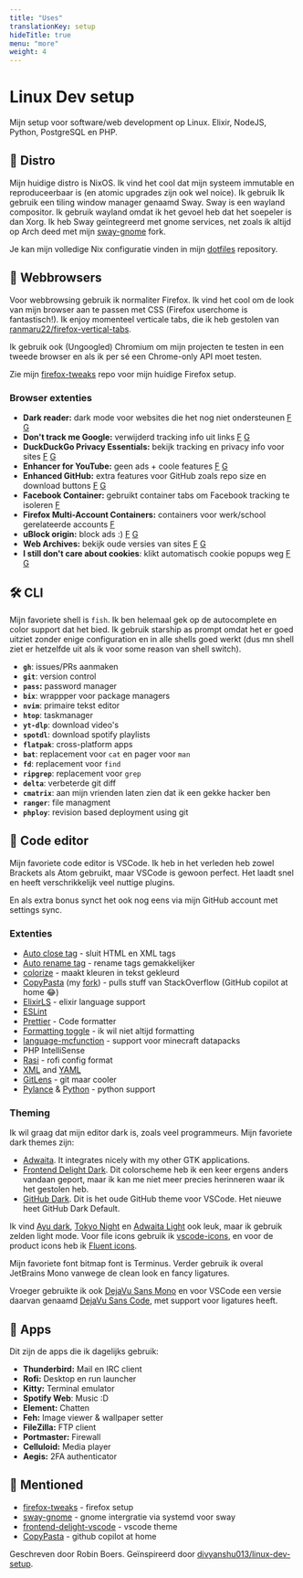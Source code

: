 ```yaml
---
title: "Uses"
translationKey: setup
hideTitle: true
menu: "more"
weight: 4
---
```


# Linux Dev setup

Mijn setup voor software/web development op Linux. Elixir, NodeJS, Python, PostgreSQL en PHP.

## 🐧 Distro

Mijn huidige distro is NixOS. Ik vind het cool dat mijn systeem immutable en reproduceerbaar is (en atomic upgrades zijn ook wel noice). Ik gebruik Ik gebruik een tiling window manager genaamd Sway. Sway is een wayland compositor. Ik gebruik wayland omdat ik het gevoel heb dat het soepeler is dan Xorg. Ik heb Sway geïntegreerd met gnome services, net zoals ik altijd op Arch deed met mijn [sway-gnome](https://github.com/RobinBoers/sway-gnome) fork.

Je kan mijn volledige Nix configuratie vinden in mijn [dotfiles](https://github.com/RobinBoers/dotfiles) repository.

## 🦊 Webbrowsers

Voor webbrowsing gebruik ik normaliter Firefox. Ik vind het cool om de look van mijn browser aan te passen met CSS (Firefox userchome is fantastisch!). Ik enjoy momenteel verticale tabs, die ik heb gestolen van [ranmaru22/firefox-vertical-tabs](https://github.com/ranmaru22/firefox-vertical-tabs).

Ik gebruik ook (Ungoogled) Chromium om mijn projecten te testen in een tweede browser en als ik per sé een Chrome-only API moet testen.

Zie mijn [firefox-tweaks](https://github.com/RobinBoers/firefox-tweaks) repo voor mijn huidige Firefox setup.

### Browser extenties

-   **Dark reader:** dark mode voor websites die het nog niet ondersteunen [F](https://addons.mozilla.org/en-US/firefox/addon/darkreader/) [G](https://chrome.google.com/webstore/detail/dark-reader/eimadpbcbfnmbkopoojfekhnkhdbieeh)
-   **Don't track me Google:** verwijderd tracking info uit links [F](https://addons.mozilla.org/en-US/firefox/addon/dont-track-me-google1/) [G](https://chrome.google.com/webstore/detail/dont-track-me-google/gdbofhhdmcladcmmfjolgndfkpobecpg?hl=en)
-   **DuckDuckGo Privacy Essentials:** bekijk tracking en privacy info voor sites [F](https://addons.mozilla.org/en-US/firefox/addon/duckduckgo-for-firefox/) [G](https://chrome.google.com/webstore/detail/duckduckgo-privacy-essent/bkdgflcldnnnapblkhphbgpggdiikppg?hl=en)
-   **Enhancer for YouTube:** geen ads + coole features [F](https://addons.mozilla.org/en-US/firefox/addon/enhancer-for-youtube/) [G](https://chrome.google.com/webstore/detail/enhancer-for-youtube/ponfpcnoihfmfllpaingbgckeeldkhle)
-   **Enhanced GitHub:** extra features voor GitHub zoals repo size en download buttons [F](https://addons.mozilla.org/en-US/firefox/addon/enhanced-github/) [G](https://chrome.google.com/webstore/detail/enhanced-github/anlikcnbgdeidpacdbdljnabclhahhmd)
-   **Facebook Container:** gebruikt container tabs om Facebook tracking te isoleren [F](https://addons.mozilla.org/en-US/firefox/addon/facebook-container/)
-   **Firefox Multi-Account Containers:** containers voor werk/school gerelateerde accounts [F](https://addons.mozilla.org/en-US/firefox/addon/multi-account-containers/)
-   **uBlock origin:** block ads :) [F](https://addons.mozilla.org/en-US/firefox/addon/ublock-origin/) [G](https://chrome.google.com/webstore/detail/ublock-origin/cjpalhdlnbpafiamejdnhcphjbkeiagm?hl=en)
-   **Web Archives:** bekijk oude versies van sites [F](https://addons.mozilla.org/en-US/firefox/addon/view-page-archive/) [G](https://chrome.google.com/webstore/detail/web-archives/hkligngkgcpcolhcnkgccglchdafcnao?hl=en)
-   **I still don't care about cookies**: klikt automatisch cookie popups weg [F](https://addons.mozilla.org/en-US/firefox/addon/istilldontcareaboutcookies/) [G](https://chrome.google.com/webstore/detail/i-still-dont-care-about-c/edibdbjcniadpccecjdfdjjppcpchdlm)

## 🛠️ CLI

Mijn favoriete shell is `fish`. Ik ben helemaal gek op de autocomplete en color support dat het bied. Ik gebruik starship as prompt omdat het er goed uitziet zonder enige configuration en in alle shells goed werkt (dus mn shell ziet er hetzelfde uit als ik voor some reason van shell switch).

-   **`gh`**: issues/PRs aanmaken
-   **`git`**: version control
-   **`pass`:** password manager
-   **`bix`**: wrappper voor package managers
-   **`nvim`**: primaire tekst editor
-   **`htop`**: taskmanager
-   **`yt-dlp`**: download video's
-   **`spotdl`**: download spotify playlists
-   **`flatpak`**: cross-platform apps
-   **`bat`**: replacement voor `cat` en pager voor `man`
-   **`fd`**: replacement voor `find`
-   **`ripgrep`**: replacement voor `grep`
-   **`delta`**: verbeterde git diff
-   **`cmatrix`**: aan mijn vrienden laten zien dat ik een gekke hacker ben
-   **`ranger`**: file managment
-   **`phploy`**: revision based deployment using git

## 💾 Code editor

Mijn favoriete code editor is VSCode. Ik heb in het verleden heb zowel Brackets als Atom gebruikt, maar VSCode is gewoon perfect. Het laadt snel en heeft verschrikkelijk veel nuttige plugins.

En als extra bonus synct het ook nog eens via mijn GitHub account met settings sync.

### Extenties

-   [Auto close tag](https://marketplace.visualstudio.com/items?itemName=formulahendry.auto-close-tag) - sluit HTML en XML tags
-   [Auto rename tag](https://marketplace.visualstudio.com/items?itemName=formulahendry.auto-rename-tag) - rename tags gemakkelijker
-   [colorize](https://marketplace.visualstudio.com/items?itemName=kamikillerto.vscode-colorize) - maakt kleuren in tekst gekleurd
-   [CopyPasta](https://marketplace.visualstudio.com/items?itemName=makman12.copypasta) (my [fork](https://github.com/RobinBoers/CopyPasta)) - pulls stuff van StackOverflow (GitHub copilot at home :joy:)
-   [ElixirLS](https://marketplace.visualstudio.com/items?itemName=JakeBecker.elixir-ls) - elixir language support
-   [ESLint](https://marketplace.visualstudio.com/items?itemName=dbaeumer.vscode-eslint)
-   [Prettier](https://marketplace.visualstudio.com/items?itemName=esbenp.prettier-vscode) - Code formatter
-   [Formatting toggle](https://marketplace.visualstudio.com/items?itemName=tombonnike.vscode-status-bar-format-toggle) - ik wil niet altijd formatting
-   [language-mcfunction](https://marketplace.visualstudio.com/items?itemName=arcensoth.language-mcfunction) - support voor minecraft datapacks
-   PHP IntelliSense
-   [Rasi](https://marketplace.visualstudio.com/items?itemName=dlasagno.rasi) - rofi config format
-   [XML](https://marketplace.visualstudio.com/items?itemName=redhat.vscode-xml) and [YAML](https://marketplace.visualstudio.com/items?itemName=redhat.vscode-yaml)
-   [GitLens](https://marketplace.visualstudio.com/items?itemName=eamodio.gitlens) - git maar cooler
-   [Pylance](https://marketplace.visualstudio.com/items?itemName=ms-python.vscode-pylance) & [Python](https://marketplace.visualstudio.com/items?itemName=ms-python.python) - python support

### Theming

Ik wil graag dat mijn editor dark is, zoals veel programmeurs. Mijn favoriete dark themes zijn:

-   [Adwaita](https://marketplace.visualstudio.com/items?itemName=piousdeer.adwaita-theme).
    It integrates nicely with my other GTK applications.
-   [Frontend Delight Dark](https://github.com/RobinBoers/frontend-delight-vscode).
    Dit colorscheme heb ik een keer ergens anders vandaan geport, maar ik kan me niet meer precies herinneren waar ik het gestolen heb.
-   [GitHub Dark](https://marketplace.visualstudio.com/items?itemName=GitHub.github-vscode-theme).
    Dit is het oude GitHub theme voor VSCode. Het nieuwe heet GitHub Dark Default.

Ik vind [Ayu dark](https://marketplace.visualstudio.com/items?itemName=teabyii.ayu), [Tokyo Night](https://marketplace.visualstudio.com/items?itemName=enkia.tokyo-night) en [Adwaita Light](https://marketplace.visualstudio.com/items?itemName=piousdeer.adwaita-theme) ook leuk, maar ik gebruik zelden light mode. Voor file icons gebruik ik [vscode-icons](https://marketplace.visualstudio.com/items?itemName=vscode-icons-team.vscode-icons), en voor de product icons heb ik [Fluent icons](https://marketplace.visualstudio.com/items?itemName=miguelsolorio.fluent-icons).

Mijn favoriete font bitmap font is Terminus. Verder gebruik ik overal JetBrains Mono vanwege de clean look en fancy ligatures.

Vroeger gebruikte ik ook [DejaVu Sans Mono](https://github.com/dejavu-fonts/dejavu-fonts) en voor VSCode een versie daarvan genaamd [DejaVu Sans Code](https://github.com/SSNikolaevich/DejaVuSansCode), met support voor ligatures heeft.

## 📒 Apps

Dit zijn de apps die ik dagelijks gebruik:

-   **Thunderbird:** Mail en IRC client
-   **Rofi:** Desktop en run launcher
-   **Kitty:** Terminal emulator
-   **Spotify Web**: Music :D
-   **Element:** Chatten
-   **Feh:** Image viewer & wallpaper setter
-   **FileZilla:** FTP client
-   **Portmaster:** Firewall
-   **Celluloid:** Media player
-   **Aegis:** 2FA authenticator

## 👀 Mentioned

-   [firefox-tweaks](https://github.com/RobinBoers/firefox-tweaks) - firefox setup
-   [sway-gnome](https://github.com/RobinBoers/sway-gnome) - gnome intergratie via systemd voor sway
-   [frontend-delight-vscode](https://github.com/RobinBoers/frontend-delight-vscode) - vscode theme
-   [CopyPasta](https://github.com/RobinBoers/CopyPasta) - github copilot at home

Geschreven door Robin Boers. Geïnspireerd door [divyanshu013/linux-dev-setup](https://github.com/divyanshu013/linux-dev-setup).
